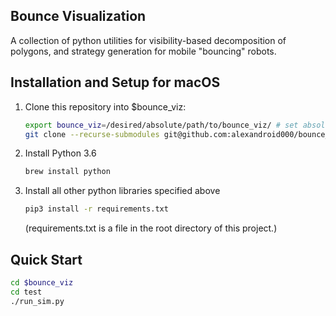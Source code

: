 ## Bounce Visualization
A collection of python utilities for visibility-based decomposition of 
polygons, and strategy generation for mobile "bouncing" robots.

## Installation and Setup for macOS
1. Clone this repository into $bounce_viz:

   ```bash
   export bounce_viz=/desired/absolute/path/to/bounce_viz/ # set absolute path as desired, no space around "="
   git clone --recurse-submodules git@github.com:alexandroid000/bounce_viz.git $bounce_viz
   ```

2. Install Python 3.6
   ```bash
   brew install python
   ```
3. Install all other python libraries specified above
   ```bash
   pip3 install -r requirements.txt
   ```
   (requirements.txt is a file in the root directory of this project.)
## Quick Start
   ```bash
   cd $bounce_viz
   cd test
   ./run_sim.py
   ```
